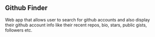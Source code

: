 ## Github Finder

Web app that allows user to search for github accounts and also display their github account info like their recent repos, bio, stars, public gists, followers etc.
